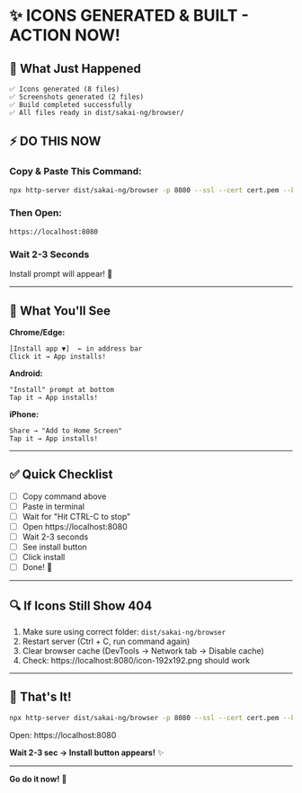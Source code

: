 # ✨ ICONS GENERATED & BUILT - ACTION NOW!

## 🎯 What Just Happened

```
✅ Icons generated (8 files)
✅ Screenshots generated (2 files)  
✅ Build completed successfully
✅ All files ready in dist/sakai-ng/browser/
```

## ⚡ DO THIS NOW

### Copy & Paste This Command:

```bash
npx http-server dist/sakai-ng/browser -p 8080 --ssl --cert cert.pem --key key.pem
```

### Then Open:
```
https://localhost:8080
```

### Wait 2-3 Seconds
Install prompt will appear! 🎉

---

## 📱 What You'll See

**Chrome/Edge:**
```
[Install app ▼]  ← in address bar
Click it → App installs!
```

**Android:**
```
"Install" prompt at bottom
Tap it → App installs!
```

**iPhone:**
```
Share → "Add to Home Screen"
Tap it → App installs!
```

---

## ✅ Quick Checklist

- [ ] Copy command above
- [ ] Paste in terminal
- [ ] Wait for "Hit CTRL-C to stop"
- [ ] Open https://localhost:8080
- [ ] Wait 2-3 seconds
- [ ] See install button
- [ ] Click install
- [ ] Done! 🎉

---

## 🔍 If Icons Still Show 404

1. Make sure using correct folder: `dist/sakai-ng/browser`
2. Restart server (Ctrl + C, run command again)
3. Clear browser cache (DevTools → Network tab → Disable cache)
4. Check: https://localhost:8080/icon-192x192.png should work

---

## 🎉 That's It!

```bash
npx http-server dist/sakai-ng/browser -p 8080 --ssl --cert cert.pem --key key.pem
```

Open: https://localhost:8080

**Wait 2-3 sec → Install button appears!** ✨

---

**Go do it now!** 🚀

